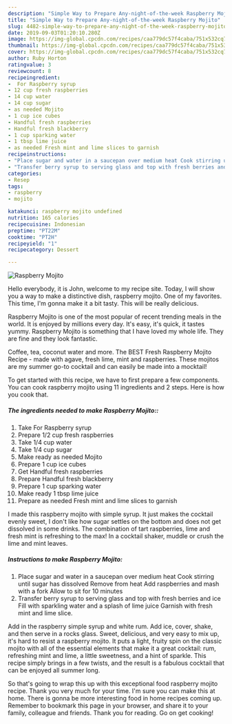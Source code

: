 ```yaml
---
description: "Simple Way to Prepare Any-night-of-the-week Raspberry Mojito"
title: "Simple Way to Prepare Any-night-of-the-week Raspberry Mojito"
slug: 4482-simple-way-to-prepare-any-night-of-the-week-raspberry-mojito
date: 2019-09-03T01:20:10.280Z
image: https://img-global.cpcdn.com/recipes/caa779dc57f4caba/751x532cq70/raspberry-mojito-recipe-main-photo.jpg
thumbnail: https://img-global.cpcdn.com/recipes/caa779dc57f4caba/751x532cq70/raspberry-mojito-recipe-main-photo.jpg
cover: https://img-global.cpcdn.com/recipes/caa779dc57f4caba/751x532cq70/raspberry-mojito-recipe-main-photo.jpg
author: Ruby Horton
ratingvalue: 3
reviewcount: 8
recipeingredient:
-  For Raspberry syrup
- 12 cup fresh raspberries
- 14 cup water
- 14 cup sugar
- as needed Mojito
- 1 cup ice cubes
- Handful fresh raspberries
- Handful fresh blackberry
- 1 cup sparking water
- 1 tbsp lime juice
- as needed Fresh mint and lime slices to garnish
recipeinstructions:
- "Place sugar and water in a saucepan over medium heat Cook stirring until sugar has dissolved Remove from heat Add raspberries and mash with a fork Allow to sit for 10 minutes"
- "Transfer berry syrup to serving glass and top with fresh berries and ice Fill with sparkling water and a splash of lime juice Garnish with fresh mint and lime slice."
categories:
- Resep
tags:
- raspberry
- mojito

katakunci: raspberry mojito undefined
nutrition: 165 calories
recipecuisine: Indonesian
preptime: "PT22M"
cooktime: "PT2H"
recipeyield: "1"
recipecategory: Dessert

---
```



![Raspberry Mojito](https://img-global.cpcdn.com/recipes/caa779dc57f4caba/751x532cq70/raspberry-mojito-recipe-main-photo.jpg)

Hello everybody, it is John, welcome to my recipe site. Today, I will show you a way to make a distinctive dish, raspberry mojito. One of my favorites. This time, I'm gonna make it a bit tasty. This will be really delicious.

Raspberry Mojito is one of the most popular of recent trending meals in the world. It is enjoyed by millions every day. It's easy, it's quick, it tastes yummy. Raspberry Mojito is something that I have loved my whole life. They are fine and they look fantastic.

Coffee, tea, coconut water and more. The BEST Fresh Raspberry Mojito Recipe - made with agave, fresh lime, mint and raspberries. These mojitos are my summer go-to cocktail and can easily be made into a mocktail!


To get started with this recipe, we have to first prepare a few components. You can cook raspberry mojito using 11 ingredients and 2 steps. Here is how you cook that.

##### The ingredients needed to make Raspberry Mojito::

1. Take  For Raspberry syrup
1. Prepare 1/2 cup fresh raspberries
1. Take 1/4 cup water
1. Take 1/4 cup sugar
1. Make ready as needed Mojito
1. Prepare 1 cup ice cubes
1. Get Handful fresh raspberries
1. Prepare Handful fresh blackberry
1. Prepare 1 cup sparking water
1. Make ready 1 tbsp lime juice
1. Prepare as needed Fresh mint and lime slices to garnish


I made this raspberry mojito with simple syrup. It just makes the cocktail evenly sweet, I don&#39;t like how sugar settles on the bottom and does not get dissolved in some drinks. The combination of tart raspberries, lime and fresh mint is refreshing to the max! In a cocktail shaker, muddle or crush the lime and mint leaves. 

##### Instructions to make Raspberry Mojito:

1. Place sugar and water in a saucepan over medium heat Cook stirring until sugar has dissolved Remove from heat Add raspberries and mash with a fork Allow to sit for 10 minutes
1. Transfer berry syrup to serving glass and top with fresh berries and ice Fill with sparkling water and a splash of lime juice Garnish with fresh mint and lime slice.


Add in the raspberry simple syrup and white rum. Add ice, cover, shake, and then serve in a rocks glass. Sweet, delicious, and very easy to mix up, it&#39;s hard to resist a raspberry mojito. It puts a light, fruity spin on the classic mojito with all of the essential elements that make it a great cocktail: rum, refreshing mint and lime, a little sweetness, and a hint of sparkle. This recipe simply brings in a few twists, and the result is a fabulous cocktail that can be enjoyed all summer long. 

So that's going to wrap this up with this exceptional food raspberry mojito recipe. Thank you very much for your time. I'm sure you can make this at home. There is gonna be more interesting food in home recipes coming up. Remember to bookmark this page in your browser, and share it to your family, colleague and friends. Thank you for reading. Go on get cooking!
